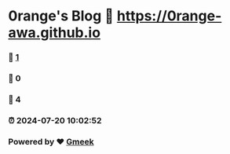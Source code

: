 # 0range's Blog :link: https://0range-awa.github.io 
### :page_facing_up: [1](https://0range-awa.github.io/tag.html) 
### :speech_balloon: 0 
### :hibiscus: 4 
### :alarm_clock: 2024-07-20 10:02:52 
### Powered by :heart: [Gmeek](https://github.com/Meekdai/Gmeek)
